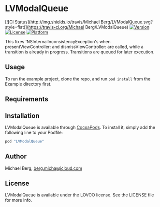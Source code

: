 # LVModalQueue

[![CI Status](http://img.shields.io/travis/Michael Berg/LVModalQueue.svg?style=flat)](https://travis-ci.org/Michael Berg/LVModalQueue)
[![Version](https://img.shields.io/cocoapods/v/LVModalQueue.svg?style=flat)](http://cocoapods.org/pods/LVModalQueue)
[![License](https://img.shields.io/cocoapods/l/LVModalQueue.svg?style=flat)](http://cocoapods.org/pods/LVModalQueue)
[![Platform](https://img.shields.io/cocoapods/p/LVModalQueue.svg?style=flat)](http://cocoapods.org/pods/LVModalQueue)

This fixes 'NSInternalInconsistencyException's when presentViewController: and dismissViewController: are called, while a transition is already in progress. Transitions are queued for later execution.

## Usage

To run the example project, clone the repo, and run `pod install` from the Example directory first.

## Requirements

## Installation

LVModalQueue is available through [CocoaPods](http://cocoapods.org). To install
it, simply add the following line to your Podfile:

```ruby
pod "LVModalQueue"
```

## Author

Michael Berg, berg.micha@icloud.com

## License

LVModalQueue is available under the LOVOO license. See the LICENSE file for more info.
